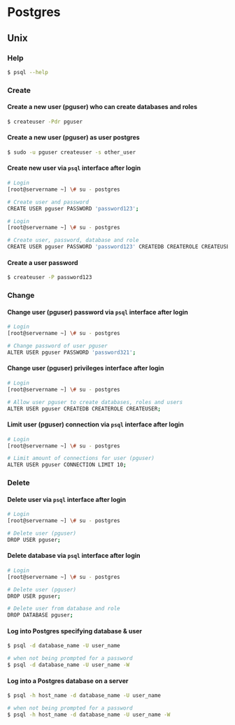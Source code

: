 # Postgres

## Unix

### Help

```bash
$ psql --help
```

### Create

#### Create a new user (pguser) who can create databases and roles

```bash
$ createuser -Pdr pguser
```

#### Create a new user (pguser) as user postgres

```bash
$ sudo -u pguser createuser -s other_user
```

#### Create new user via `psql` interface after login

```bash
# Login
[root@servername ~] \# su - postgres

# Create user and password
CREATE USER pguser PASSWORD 'password123';
```

```bash
# Login
[root@servername ~] \# su - postgres

# Create user, password, database and role
CREATE USER pguser PASSWORD 'password123' CREATEDB CREATEROLE CREATEUSER; # CREATEUSER is alias of CREATEROLE - difference: with CREATEUSER login is assumed by default
```

#### Create a user password

```bash
$ createuser -P password123
```

### Change

#### Change user (pguser) password via `psql` interface after login

```bash
# Login
[root@servername ~] \# su - postgres

# Change password of user pguser
ALTER USER pguser PASSWORD 'password321';
```

#### Change user (pguser) privileges interface after login

```bash
# Login
[root@servername ~] \# su - postgres

# Allow user pguser to create databases, roles and users
ALTER USER pguser CREATEDB CREATEROLE CREATEUSER;
```

#### Limit user (pguser) connection via `psql` interface after login

```bash
# Login
[root@servername ~] \# su - postgres

# Limit amount of connections for user (pguser)
ALTER USER pguser CONNECTION LIMIT 10;
```

### Delete

#### Delete user via `psql` interface after login
```bash
# Login
[root@servername ~] \# su - postgres

# Delete user (pguser)
DROP USER pguser;
```

#### Delete database via `psql` interface after login
```bash
# Login
[root@servername ~] \# su - postgres

# Delete user (pguser)
DROP USER pguser;

# Delete user from database and role
DROP DATABASE pguser;
```

#### Log into Postgres specifying database & user

```bash
$ psql -d database_name -U user_name

# when not being prompted for a password
$ psql -d database_name -U user_name -W
```

#### Log into a Postgres database on a server

```bash
$ psql -h host_name -d database_name -U user_name

# when not being prompted for a password
$ psql -h host_name -d database_name -U user_name -W
```
